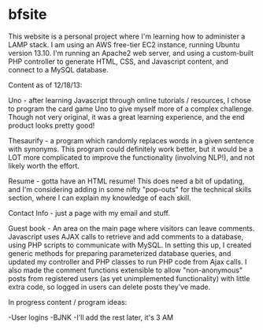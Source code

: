 bfsite
======

This website is a personal project where I'm learning how to administer a LAMP stack.  I am using an AWS free-tier EC2
instance, running Ubuntu version 13.10.  I'm running an Apache2 web server, and using a custom-built PHP controller to
generate HTML, CSS, and Javascript content, and connect to a MySQL database.

Content as of 12/18/13:

Uno - after learning Javascript through online tutorials / resources, I chose to program the card game Uno to give myself
more of a complex challenge.  Though not very original, it was a great learning experience, and the end product looks
pretty good!

Thesaurify - a program which randomly replaces words in a given sentence with synonyms.  This program could definitely 
work better, but it would be a LOT more complicated to improve the functionality (involving NLP!), and not likely worth 
the effort.

Resume - gotta have an HTML resume!  This does need a bit of updating, and I'm considering adding in some nifty "pop-outs" 
for the technical skills section, where I can explain my knowledge of each skill.

Contact Info - just a page with my email and stuff.

Guest book - An area on the main page where visitors can leave comments.  Javascript uses AJAX calls to retrieve and add
comments to a database, using PHP scripts to communicate with MySQL.  In setting this up, I created generic methods for 
preparing parameterized database queries, and updated my controller and PHP classes to run PHP code from Ajax calls.  I 
also made the comment functions extensible to allow "non-anonymous" posts from registered users (as yet unimplemented
functionality) with little extra code, so logged in users can delete posts they've made.


In progress content / program ideas:

-User logins
-BJNK
-I'll add the rest later, it's 3 AM
